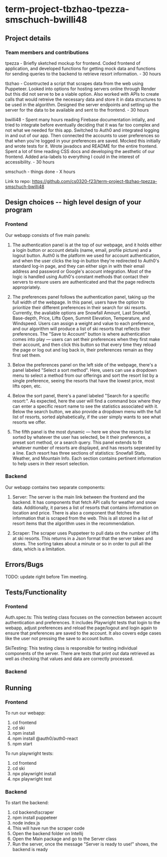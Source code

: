 # term-project-tbzhao-tpezza-smschuch-bwilli48

## Project details

### Team members and contributions

tpezza - Briefly sketched mockup for frontend. Coded frontend of application, and developed functions for getting mock data and functions for sending queries to the backend to retrieve resort information. - 30 hours

tbzhao - Cosntructed a script that scrapes data from the web using Puppeteer. Looked into options for hosting servers online through Render but this did not serve to be a viable option. Also worked with APIs to create calls that would retreive the necessary data and store it in data structures to be used in the algorithm. Designed the server endpoints and setting up the server for the data to be available and sent to the frontend. - 30 hours

bwilli48 - Spent many hours reading Firebase documentation intially, and tried to integrate before eventually deciding that it was far too complex and not what we needed for this app. Switched to Auth0 and integrated logging in and out of our app. Then connected the accounts to user preferences so that when you're logged in your preferences are saved. Mocked this initially and wrote tests for it. Wrote javadocs and README for the entire frontend. Spent a lot of time reading CSS docs and developing the aesthetic of our frontend. Added aria-labels to everything I could in the interest of accessibility. - 30 hours

smschuch - things done - X hours

Link to repo: https://github.com/cs0320-f23/term-project-tbzhao-tpezza-smschuch-bwilli48

## Design choices -- high level design of your program

### Frontend

Our webapp consists of five main panels:

1. The authentication panel is at the top of our webpage, and it holds either a login button or account details (name, email, profile picture) and a logout button. Auth0 is the platform we used for account authentication, and when the user clicks the log-in button they're redirected to Auth0's standard log-in page, and they can either sign in with their email address and password or Google's acocunt integration. Most of the logic is handled using Auth0's constant methods that contact their servers to ensure users are authenticated and that the page redirects appropriately.

2. The preferences panel follows the authentication panel, taking up the full width of the webpage. In this panel, users have the option to prioritize their different preferences in their search for ski resorts. Currently, the avaliable options are Snowfall Amount, Last Snowfall, Base-depth, Price, Lifts Open, Summit Elevation, Temperature, and Windspeed. Users can assign a weight and value to each preference, and our algorithm will produce a list of ski resorts that reflects their preferences. The "Save to Account" button is where authentication comes into play — users can set their preferences when they first make their account, and then click this button so that every time they reload the page or log out and log back in, their preferences remain as they first set them.

3. Below the preferences panel on the left side of the webpage, there's a panel labeled "Select a sort method". Here, users can use a dropdown menu to select a method from our offerings and sort the resort list by a single preference, seeing the resorts that have the lowest price, most lifts open, etc.

4. Below the sort panel, there's a panel labeled "Search for a specific resort:". As expected, here the user will find a command box where they can enter a specific resort name to see the statistics associated with it. Below the search button, we also provide a dropdown menu with the full list of resorts, sorted alphabetically, if the user simply wants to see what resorts we offer.

5. The fifth panel is the most dynamic — here we show the resorts list sorted by whatever the user has selected, be it their preferences, a preset sort method, or a search query. This panel extends to fit whatever number of resorts are displayed, and has resorts seperated by a line. Each resort has three sections of statistics: Snowfall Stats, Weather, and Mountain Info. Each section contains pertinent information to help users in their resort selection.

### Backend

Our webapp contains two separate components:

1. Server: The server is the main link between the frontend and the backend. It has components that fetch API calls for weather and snow data. Additionally, it parses a list of resorts that contains information on location and price. There is also a component that fetches the information that is scraped from the web. This is all stored in a list of resort items that the algorithm uses in the recommendation.

2. Scraper: The scraper uses Puppeteer to pull data on the number of lifts at ski resorts. This returns in a Json format that the server takes and stores. The sorting takes about a minute or so in order to pull all the data, which is a limitation.

## Errors/Bugs

TODO: update right before Tim meeting.

## Tests/Functionality

### Frontend

Auth.spec.ts: This testing class focuses on the connection between account authentication and preferences. It includes Playwright tests that login to the webapp, adjust preferences and reload the page/logout and login again to ensure that preferences are saved to the account. It also covers edge cases like the user not pressing the save to account button.

SkiTesting: This testing class is responsible for testing individual components of the server. There are tests that print out data retrieved as well as checking that values and data are correctly processed.

### Backend

## Running

### Frontend

To run our webapp:

1. cd frontend
2. cd ski
3. npm install
4. npm install @auth0/auth0-react
5. npm start

To run playwright tests:

1. cd frontend
2. cd ski
3. npx playwright install
4. npx playwright test

### Backend

To start the backend:

1. cd backend\scraper
2. npm install puppeteer
3. node index.js
4. This will have run the scraper code
5. Open the backend folder on Intellij
6. Open the Main package and go to the Server class
7. Run the server, once the message "Server is ready to use!" shows, the backend is ready
